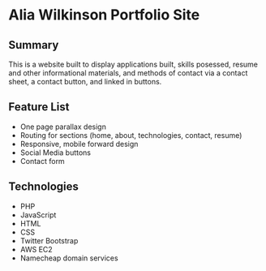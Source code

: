 # Alia Wilkinson Portfolio Site
## Summary
This is a website built to display applications built, skills posessed, resume and other informational materials, and methods of contact via a contact sheet, a contact button, and linked in buttons. 

## Feature List
* One page parallax design
* Routing for sections (home, about, technologies, contact, resume)
* Responsive, mobile forward design
* Social Media buttons
* Contact form

## Technologies
* PHP
* JavaScript
* HTML
* CSS
* Twitter Bootstrap
* AWS EC2
* Namecheap domain services

